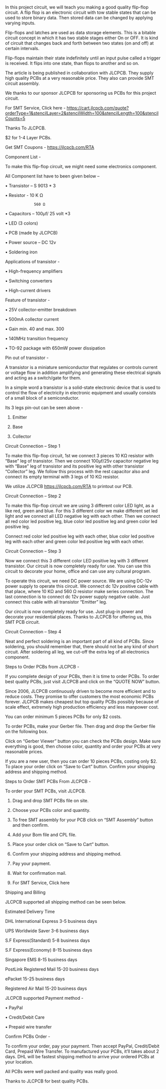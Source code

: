 In this project circuit, we will teach you making a good quality flip-flop circuit. A flip flop is an electronic circuit with tow stable states that can be used to store binary data. Then stored data can be changed by applying varying inputs.

Flip-flops and latches are used as data storage elements. This is a bitable circuit concept in which it has two stable stages either On or OFF. It is kind of circuit that changes back and forth between two states (on and off) at certain intervals.

Flip-flops maintain their state indefinitely until an input pulse called a trigger is received. It flips into one state, than flops to another and so on.

The article is being published in collaboration with JLCPCB. They supply high quality PCBs at a very reasonable price. They also can provide SMT circuit assembly.

We thanks to our sponsor JLCPCB for sponsoring us PCBs for this project circuit.

For SMT Service, Click here - https://cart.jlcpcb.com/quote?orderType=1&stencilLayer=2&stencilWidth=100&stencilLength=100&stencilCounts=5

Thanks To JLCPCB.

$2 for 1-4 Layer PCBs.

Get SMT Coupons - https://jlcpcb.com/RTA


Component List - 

To make this flip-flop circuit, we might need some electronics component.

All Component list have to been given below – 


•	Transistor – S 9013 * 3

•	Resistor  - 10 K Ω

 	             560 Ω
               
•	Capacitors – 100µf/ 25 volt *3

•	LED (3 colors)

•	PCB (made by JLCPCB)

•	Power source – DC 12v

•	Soldering iron


Applications of transistor - 

•	High-frequency amplifiers

•	Switching converters

•	High-current drivers


Feature of transistor - 

•	25V collector-emitter breakdown

•	500mA collector current

•	Gain min. 40 and max. 300

•	140MHz transition frequency

•	TO-92 package with 650mW power dissipation


Pin out of transistor - 

A transistor is a miniature semiconductor that regulates or controls current or voltage flow in addition amplifying and generating these electrical signals and acting as a switch/gate for them.

In a simple word a transistor is a solid-state electronic device that is used to control the flow of electricity in electronic equipment and usually consists of a small block of a semiconductor.

Its 3 legs pin-out can be seen above -

1.	Emitter

2.	Base 

3.	Collector 


Circuit Connection – Step 1 

To make this flip-flop circuit, 1st we connect 3 pieces 10 KΩ resistor with “Base” leg of transistor. Then we connect 100µf/25v capacitor negative leg with “Base” leg of transistor and its positive leg with other transistor “Collector” leg.  We follow this process with the rest capacitor also and connect its empty terminal with 3 legs of 10 KΩ resistor.

We utilize JLCPCB https://jlcpcb.com/RTA to printout our PCB.


Circuit Connection – Step 2

To make this flip-flop circuit we are using 3 different color LED light, as a like red, green and blue. For this 3 different color we make different set led light and we connect all LED negative leg with each other. Then we connect all red color led positive leg, blue color led positive leg and green color led positive leg.

Connect red color led positive leg with each other, blue color led positive leg with each other and green color led positive leg with each other.


Circuit Connection – Step 3

Now we connect this 3 different color LED positive leg with 3 different transistor. Our circuit is now completely ready for use. You can use this circuit to decorate your home, office and can use any cultural program.

To operate this circuit, we need DC power source. We are using DC-12v power supply to operate this circuit. We connect dc 12v positive cable with that place, where 10 KΩ and 560 Ω resistor make series connection. The last connection is to connect dc 12v power supply negative cable. Just connect this cable with all transistor “Emitter” leg.

Our circuit is now completely ready for use. Just plug-in power and decorate your residential places.
Thanks to JLCPCB for offering us, this SMT PCB circuit.


Circuit Connection – Step 4

Neat and perfect soldering is an important part of all kind of PCBs. Since soldering, you should remember that, there should not be any kind of short circuit. After soldering all leg, we cut-off the extra leg of all electronics component.


Steps to Order PCBs from JLCPCB - 

If you complete design of your PCBs, then it is time to order PCBs. To order best quality PCBs, just visit JLCPCB and click on the “QUOTE NOW” button.

Since 2006, JLCPCB continuously driven to become more efficient and to reduce costs. They promise to offer customers the most economic PCBs forever. JLCPCB makes cheapest but top quality PCBs possibly because of scale effect, extremely high production efficiency and less manpower cost.

You can order minimum 5 pieces PCBs for only $2 costs.

To order PCBs, make your Gerber file. Then drag and drop the Gerber file on the following box.

Click on “Gerber Viewer” button you can check the PCBs design. Make sure everything is good, then choose color, quantity and order your PCBs at very reasonable prices.

If you are a new user, then you can order 10 pieces PCBs, costing only $2. To place your order click on “Save to Cart” button. Confirm your shipping address and shipping method.


Steps to Order SMT PCBs From JLCPCB - 

To order your SMT PCBs, visit JLCPCB.

1.	 Drag and drop SMT PCBs file on site.

2.	 Choose your PCBs color and quantity.

3.	 To free SMT assembly for your PCB click on “SMT Assembly” button and then confirm.

4.	 Add your Bom file and CPL file.

5.	 Place your order click on “Save to Cart” button.

6.	 Confirm your shipping address and shipping method.

7.	 Pay your payment.

8.	 Wait for confirmation mail.

9.	 For SMT Service, Click here


Shipping and Billing

JLCPCB supported all shipping method can be seen below.

Estimated Delivery Time

DHL International Express 3-5 business days

UPS Worldwide Saver 3-6 business days

S.F Express(Standard) 5-8 business days

S.F Express(Economy) 8-15 business days

Singapore EMS 8-15 business days

PostLink Registered Mail 15-20 business days

ePacket 15-25 business days

Registered Air Mail 15-20 business days

JLCPCB supported Payment method - 


•	PayPal

•	Credit/Debit Care

•	Prepaid wire transfer


Confirm PCBs Order - 

To confirm your order, pay your payment. Then accept PayPal, Credit/Debit Card, Prepaid Wire Transfer. To manufactured your PCBs, it’ll takes about 2 days. DHL will be fastest shipping method to arrive your ordered PCBs at your location.

All PCBs were well packed and quality was really good.

Thanks to JLCPCB for best quality PCBs.

